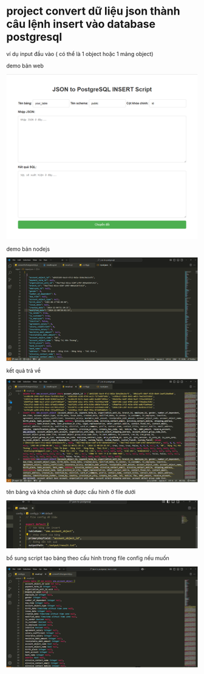 # project convert dữ liệu json thành câu lệnh insert vào database postgresql

ví dụ input đầu vào ( có thể là 1 object hoặc 1 mảng object)

demo bản web

![demo](<images/demo web.png>)

demo bản nodejs

![input](images/input.png)

kết quả trả về

![output](images/output.png)

tên bảng và khóa chính sẽ được cấu hình ở file dưới

![config](images/config.png)

bổ sung script tạo bảng theo cấu hình trong file config nếu muốn

![create table](<images/create table.png>)
